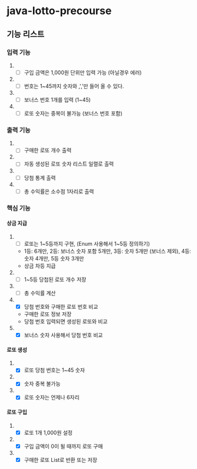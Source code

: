# java-lotto-precourse

## 기능 리스트

### 입력 기능

1.
   - [ ] 구입 금액은 1,000원 단위만 입력 가능 (아닐경우 에러)
2.
   - [ ] 번호는 1~45까지 숫자와 ,','만 들어 올 수 있다.
3.
   - [ ] 보너스 번호 1개를 입력 (1~45)
4.
   - [ ] 로또 숫자는 중복이 불가능 (보너스 번호 포함)

### 출력 기능

1.
   - [ ] 구매한 로또 개수 출력
2.
   - [ ] 자동 생성된 로또 숫자 리스트 일렬로 출력
3.
   - [ ] 당첨 통계 출력
4.
   - [ ] 총 수익률은 소수점 1자리로 출력

### 핵심 기능

#### 상금 지급

1.
   - [ ] 로또는 1~5등까지 구현, (Enum 사용해서 1~5등 정의하기)
    - 1등: 6개만, 2등: 보너스 숫자 포함 5개만, 3등: 숫자 5개만 (보너스 제외), 4등: 숫자 4개만, 5등 숫자 3개만
   - 상금 차등 지급
2.
   - [ ] 1~5등 당첩된 로또 개수 저장
3.
   - [ ] 총 수익률 계산
4.
   - [x] 당첨 번호와 구매한 로또 번호 비교
    - 구매한 로또 정보 저장
    - 당첨 번호 입력되면 생성된 로또와 비교
5.
   - [x] 보너스 숫자 사용해서 당첨 번호 비교

#### 로또 생성

1.
   - [x] 로또 당첨 번호는 1~45 숫자
2.
   - [x] 숫자 중복 불가능
3.
   - [x] 로또 숫자는 언제나 6자리

#### 로또 구입

1.
   - [x] 로또 1개 1,000원 설정
2.
   - [x] 구입 금액이 0이 될 때까지 로또 구매
3.
   - [x] 구매한 로또 List<Lotto>로 반환 또는 저장

